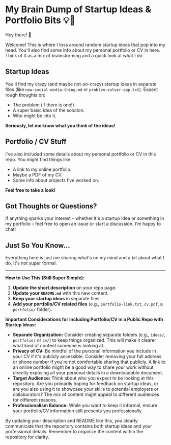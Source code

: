 # My Brain Dump of Startup Ideas & Portfolio Bits 💡💼

Hey there! 👋

Welcome! This is where I toss around random startup ideas that pop into my head. You'll also find some info about my personal portfolio or CV in here. Think of it as a mix of brainstorming and a quick look at what I do.

## Startup Ideas

You'll find my crazy (and maybe not-so-crazy) startup ideas in separate files (like `new-social-media-thing.md` or `problem-solver-app.txt`). Expect rough thoughts on:

* The problem (if there is one!).
* A super basic idea of the solution.
* Who might be into it.

**Seriously, let me know what you think of the ideas!**

## Portfolio / CV Stuff

I've also included some details about my personal portfolio or CV in this repo. You might find things like:

* A link to my online portfolio.
* Maybe a PDF of my CV.
* Some info about projects I've worked on.

**Feel free to take a look!**

## Got Thoughts or Questions?

If anything sparks your interest – whether it's a startup idea or something in my portfolio – feel free to open an issue or start a discussion. I'm happy to chat!

## Just So You Know...

Everything here is just me sharing what's on my mind and a bit about what I do. It's not super formal.

---

**How to Use This (Still Super Simple):**

1.  **Update the short description** on your repo page.
2.  **Update your `README.md`** with this new content.
3.  **Keep your startup ideas** in separate files.
4.  **Add your portfolio/CV related files** (e.g., `portfolio-link.txt`, `cv.pdf`, a `portfolio/` folder).

**Important Considerations for Including Portfolio/CV in a Public Repo with Startup Ideas:**

* **Separate Organization:** Consider creating separate folders (e.g., `ideas/`, `portfolio/` or `cv/`) to keep things organized. This will make it clearer what kind of content someone is looking at.
* **Privacy of CV:** Be mindful of the personal information you include in your CV if it's publicly accessible. Consider removing your full address or phone number if you're not comfortable sharing that publicly. A link to an online portfolio might be a good way to share your work without directly exposing all your personal details in a downloadable document.
* **Target Audience:** Think about who you expect to be looking at this repository. Are you primarily hoping for feedback on startup ideas, or are you also using it to showcase your skills to potential employers or collaborators? The mix of content might appeal to different audiences for different reasons.
* **Professionalism Balance:** While you want to keep it informal, ensure your portfolio/CV information still presents you professionally.

By updating your description and README like this, you clearly communicate that the repository contains both startup ideas and your professional details. Remember to organize the content within the repository for clarity.
